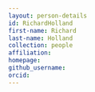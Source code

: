 ```yaml
---
layout: person-details
id: RichardHolland
first-name: Richard
last-name: Holland
collection: people
affiliation:
homepage:
github_username:
orcid:
---
```

